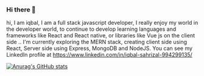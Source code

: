 ### Hi there 👋

hi, I am iqbal, I am a full stack javascript developer, I really enjoy my world in the developer world, to continue to develop learning languages and frameworks like React and React native, or libraries like Vue js on the client side ..
I'm currently exploring the MERN stack, creating client side using React, Server side using Express, MongoDB and NodeJS. You can see my LinkedIn profile at https://www.linkedin.com/in/iqbal-sahrizal-994299135/

[![Anurag's GitHub stats](https://github-readme-stats.vercel.app/api?username=iqbal2906)](https://github.com/anuraghazra/github-readme-stats)
